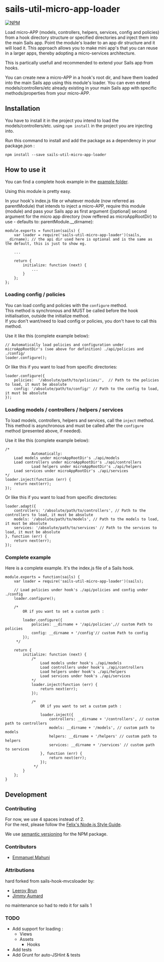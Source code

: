  # sails-util-micro-app-loader

[![NPM](https://nodei.co/npm/sails-util-micro-app-loader[21~].png?downloads=true&downloadRank=true&stars=true)](https://nodei.co/npm/sails-micro-app-loader/)

Load micro-APP (models, controllers, helpers, services, config and policies) from a hook directory structure or specified directories and inject them into the main Sails app. Point the module's loader to an app dir structure and it will load it. This approach allows you to make mini app's that you can reuse in a larger apps, thereby adopting a micro-services architecture.

This is partically usefull and recommended to extend your Sails app from hooks.

You can create new a micro-APP in a hook's root dir, and have them loaded into the main Sails app using this module's loader.
You can even extend models/controllers/etc already existing in your main Sails app with specific methods/properties from your micro-APP.

## Installation

You have to install it in the project you intend to load the models/controllers/etc. using `npm install` in the project you are injecting into.

Run this command to install and add the package as a dependency in your package.json :

```
npm install --save sails-util-micro-app-loader
```

## How to use it

You can find a complete hook example in the [example folder](https://github.com/emahuni/sails-util-micro-app-loader/tree/master/example/sails-hook-eg).

Using this module is pretty easy.

In your hook's index.js file or whatever module (now referred as parentModule) that intends to inject a micro-APP, require this module (module) and pass your Sails app as first argument ([optional] second argument for the micro app directory (now reffered as microAppRootDir) to use - defaults to: parentModule.__dirname):

    module.exports = function(sails) {
        var loader = require('sails-util-micro-app-loader')(sails, __dirname); // the api dir used here is optional and is the same as the default, this is just to show eg.

        ...

        return {
            initialize: function (next) {
                ...
            }
        };
    };


### Loading config / policies

You can load config and policies with the `configure` method.  
This method is synchronous and MUST be called before the hook initialisation, outside the initialize method.  
If you don't want/need to load config or policies, you don't have to call this method.

Use it like this (complete example below):

    // Automatically load policies and configuration under microAppRootDir's (see above for definition) ./api/policies and ./config/
    loader.configure();

Or like this if you want to load from specific directories:

    loader.configure({
        policies:  '/absolute/path/to/policies/',  // Path to the policies to load, it must be absolute
        config: '/absolute/path/to/config/' // Path to the config to load, it must be absolute
    });


### Loading models / controllers / helpers / services

To load models, controllers, helpers and services, call the `inject` method.  
This method is asynchronous and must be called after the `configure` method (presented above, if needed).

Use it like this (complete example below):

    /*
				Automatically: 
        Load models under microAppRootDir's ./api/models
        Load controllers under microAppRootDir's ./api/controllers
				Load helpers under microAppRootDir's ./api/helpers
        Load services under microAppRootDir's ./api/services
    */
    loader.inject(function (err) {
        return next(err);
    });

Or like this if you want to load from specific directories:

    loader.adapt({
        controllers: '/absolute/path/to/controllers', // Path to the controllers to load, it must be absolute
        models: '/absolute/path/to/models', // Path to the models to load, it must be absolute
        services: '/absolute/path/to/services' // Path to the services to load, it must be absolute
    }, function (err) {
        return next(err);
    });
 

### Complete example

Here is a complete example. It's the index.js file of a Sails hook.

    module.exports = function(sails) {
        var loader = require('sails-util-micro-app-loader')(sails);

        // Load policies under hook's ./api/policies and config under ./config
        loader.configure();
    
        /*
            OR if you want to set a custom path :

            loader.configure({
                policies: __dirname + '/api/policies',// custom Path to policies
                config: __dirname + '/config'// custom Path to config
            });
         */
    
        return {
            initialize: function (next) {
                /*
                    Load models under hook's ./api/models
                    Load controllers under hook's ./api/controllers
                    Load helpers under hook's ./api/helpers
                    Load services under hook's ./api/services
                */
                loader.inject(function (err) {
                    return next(err);
                });
    
                /*
                    OR if you want to set a custom path :

                    loader.inject({
                        controllers: __dirname + '/controllers', // custom path to controllers
                        models: __dirname + '/models', // custom path to models
                        helpers: __dirname + '/helpers' // custom path to helpers
                        services: __dirname + '/services' // custom path to services
                    }, function (err) {
                        return next(err);
                    });
                 */
            }
        };
    }


## Development

### Contributing

For now, we use 4 spaces instead of 2.  
For the rest, please follow the [Felix's Node.js Style Guide](https://github.com/felixge/node-style-guide).

We use [semantic versioning](https://docs.npmjs.com/getting-started/semantic-versioning) for the NPM package.

### Contributors

- [Emmanuel Mahuni](https://github.com/emahuni)


### Attributions

hard forked from sails-hook-mvcsloader by:

- [Leeroy Brun](https://github.com/leeroybrun)
- [Jimmy Aumard](https://github.com/jaumard)

no maintenance so had to redo it for sails 1

### TODO
- Add support for loading :
    - Views
    - Assets
		- Hooks
- Add tests
- Add Grunt for auto-JSHint & tests
